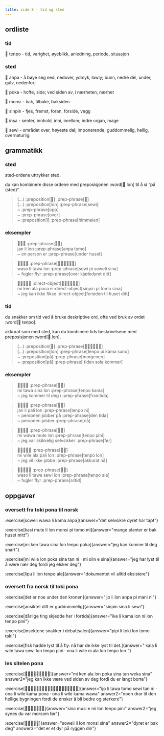 ```yaml
---
title: side 8 - tid og sted 
---
```


## ordliste
### tid

󱥫 tenpo - tid, varighet, øyeblikk, anledning, periode, situasjon

### sted

󱤅 anpa - å bøye seg ned, nedover, ydmyk, lowly; bunn, nedre del, under, gulv, nedenfor;

󱥒 poka - hofte, side; ved siden av, i nærheten, nærhet

󱤸 monsi - bak, tilbake, baksiden

󱥟 sinpin - fjes, fremst, foran, forside, vegg

󱤏 insa - senter, innhold, inni, imellom; indre organ, mage

󱥚 sewi - området over, høyeste del; imponerende, guddommelig, hellig, overnaturlig

## grammatikk
### sted

sted-ordene uttrykker sted.

du kan kombinere disse ordene med preposisjonen :word[󱤬 lon] til å si “på (sted)” 

> (...) :preposition[󱤬] :prep-phrase[󱥚] \
> (...) :preposition[lon] :prep-phrase[sewi] \
> ~ :prep-phrase[opp] \
> ~ :prep-phrase[over] \
> ~ :preposition[i] :prep-phrase[himmelen]

### eksempler

> 󱤑󱤧󱤬 :prep-phrase[󱤅󱥭] \
> jan li lon :prep-phrase[anpa tomo] \
> ~ en person er :prep-phrase[under huset]

> 󱥴󱤧󱥩󱤬 :prep-phrase[󱥚󱥍󱦗󱥢󱥞󱦘] \
> waso li tawa lon :prep-phrase[sewi pi soweli sina] \
> ~ fugler flyr :prep-phrase[over kjæledyret ditt]

> 󱤴󱤘󱤂󱥔󱤉 :direct-object[󱥟󱥍󱦗󱥭󱥞󱦘] \
> mi ken ala pona e :direct-object[sinpin pi tomo sina] \
> ~ jeg kan ikke fikse :direct-object[forsiden til huset ditt]

### tid
du snakker om tid ved å bruke deskriptive ord, ofte ved bruk av ordet :word[󱥫 tenpo].

akkurat som med sted, kan du kombinere tids beskrivelsene med preposisjonen :word[󱤬 lon]. 

> (...) :preposition[󱤬] :prep-phrase[󱥫󱥍󱦗󱤖󱥤󱦘] \
> (...) :preposition[lon] :prep-phrase[tenpo pi kama suno] \
> ~ :preposition[på] :prep-phrase[morgenen] \
> ~ :preposition[på] :prep-phrase[ tiden sola kommer]

### eksempler
> 󱤴󱥩󱥞󱤬 :prep-phrase[󱥫󱤖] \
> mi tawa sina lon :prep-phrase[tenpo kama] \
> ~ jeg kommer til deg i :prep-phrase[framtida]

> 󱤑󱤧󱥉󱤬 :prep-phrase[󱥫󱥁] \
> jan li pali lon :prep-phrase[tenpo ni] \
> ~ personen jobber på :prep-phrase[den tida] \
> ~ personen jobber :prep-phrase[nå]

> 󱤴󱥵󱤼󱤬 :prep-phrase[󱥫󱥐] \
> mi wawa mute lon :prep-phrase[tenpo pini] \
> ~ jeg var skikkelig selvsikker :prep-phrase[før]

> 󱤴󱥷󱤂󱥉󱤬 :prep-phrase[󱥫󱤬] \
> mi wile ala pali lon :prep-phrase[tenpo lon] \
> ~ jeg vil ikke jobbe :prep-phrase[akkurat nå]

> 󱥴󱤧󱥩󱥚󱤬 :prep-phrase[󱥫󱤄] \
> waso li tawa sewi lon :prep-phrase[tenpo ale] \
> ~ fugler flyr :prep-phrase[alltid]

## oppgaver
### oversett fra toki pona til norsk 
:exercise[soweli wawa li kama anpa]{answer="det selvsikre dyret har tapt"}

:exercise[kasi mute li lon monsi pi tomo mi]{answer="mange planter er bak huset mitt"}

:exercise[mi ken tawa sina lon tenpo poka]{answer="jeg kan komme til deg snart"}

:exercise[mi wile lon poka sina tan ni · mi olin e sina]{answer="jeg har lyst til å være nær deg fordi jeg elsker deg"}

:exercise[lipu li lon tenpo ale]{answer="dokumentet vil alltid eksistere"}

### oversett fra norsk til toki pona
:exercise[det er noe under den kronen]{answer="ijo li lon anpa pi mani ni"}

:exercise[ansiktet ditt er guddommelig]{answer="sinpin sina li sewi"}

:exercise[dårlige ting skjedde her i fortida]{answer="ike li kama lon ni lon tenpo pini"}

:exercise[insektene snakker i debattsalen]{answer="pipi li toki lon tomo toki"}

:exercise[fisk hadde lyst til å fly. nå har de ikke lyst til det.]{answer=" kala li wile tawa sewi lon tenpo pini · ona li wile ni ala lon tenpo lon "}

### les sitelen pona
:exercise[󱤴󱤘󱤂󱤬󱥒󱥞󱥧󱥶󱥞]{answer="mi ken ala lon poka sina tan weka sina" answer2="jeg kan ikke være ved siden av deg fordi du er langt borte"}

:exercise[󱤌󱤧󱥩󱥭󱥚󱥧󱥁󱦜󱥆󱤧󱥷󱤖󱥔󱦜󱥆󱤧󱥷󱤖󱥵]{answer="ijo li tawa tomo sewi tan ni · ona li wile kama pona · ona li wile kama wawa" answer2="noen drar til den hellige bygningen fordi de ønsker å bli bedre og sterkere"}

:exercise[󱥞󱤻󱤉󱤴󱤬󱥫󱥐]{answer="sina musi e mi lon tenpo pini" answer2="jeg synes du var morsom før"}

:exercise[󱥢󱤧󱤬󱤸󱥞]{answer="soweli li lon monsi sina" answer2="dyret er bak deg" answer3="det er et dyr på ryggen din"}
